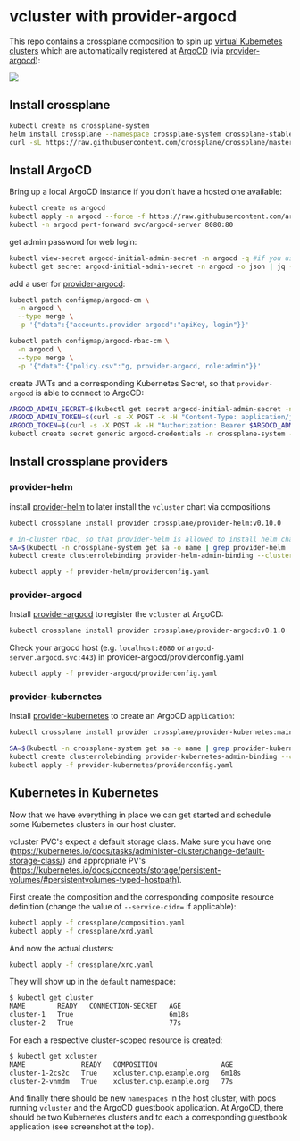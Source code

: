 # vcluster with provider-argocd
This repo contains a crossplane composition to spin up [virtual Kubernetes clusters](https://www.vcluster.com/) which are automatically registered at [ArgoCD](https://argo-cd.readthedocs.io/en/stable/) (via [provider-argocd](https://github.com/crossplane-contrib/provider-argocd)):

![](argocd.png)


## Install crossplane
```bash
kubectl create ns crossplane-system
helm install crossplane --namespace crossplane-system crossplane-stable/crossplane
curl -sL https://raw.githubusercontent.com/crossplane/crossplane/master/install.sh | sh
```

## Install ArgoCD
Bring up a local ArgoCD instance if you don't have a hosted one available:
```bash
kubectl create ns argocd
kubectl apply -n argocd --force -f https://raw.githubusercontent.com/argoproj/argo-cd/release-2.3/manifests/install.yaml
kubectl -n argocd port-forward svc/argocd-server 8080:80
```
get admin password for web login:
```bash
kubectl view-secret argocd-initial-admin-secret -n argocd -q #if you use view-secret
kubectl get secret argocd-initial-admin-secret -n argocd -o json | jq -r '.data.password' | base64 -d #if you don't use view-secret
```

add a user for [provider-argocd](https://github.com/crossplane-contrib/provider-argocd):
```bash
kubectl patch configmap/argocd-cm \
  -n argocd \
  --type merge \
  -p '{"data":{"accounts.provider-argocd":"apiKey, login"}}'

kubectl patch configmap/argocd-rbac-cm \
  -n argocd \
  --type merge \
  -p '{"data":{"policy.csv":"g, provider-argocd, role:admin"}}'
```
create JWTs and a corresponding Kubernetes Secret, so that `provider-argocd` is able to connect to ArgoCD:
```bash
ARGOCD_ADMIN_SECRET=$(kubectl get secret argocd-initial-admin-secret -n argocd -o json | jq -r '.data.password' | base64 -d)
ARGOCD_ADMIN_TOKEN=$(curl -s -X POST -k -H "Content-Type: application/json" --data '{"username":"admin","password":"'$ARGOCD_ADMIN_SECRET'"}' https://localhost:8080/api/v1/session | jq -r .token)
ARGOCD_TOKEN=$(curl -s -X POST -k -H "Authorization: Bearer $ARGOCD_ADMIN_TOKEN" -H "Content-Type: application/json" https://localhost:8080/api/v1/account/provider-argocd/token | jq -r .token)
kubectl create secret generic argocd-credentials -n crossplane-system --from-literal=authToken="$ARGOCD_TOKEN"
```

## Install crossplane providers

### provider-helm
install [provider-helm](https://github.com/crossplane-contrib/provider-helm) to later install the `vcluster` chart via compositions
```bash
kubectl crossplane install provider crossplane/provider-helm:v0.10.0

# in-cluster rbac, so that provider-helm is allowed to install helm charts into the host cluster
SA=$(kubectl -n crossplane-system get sa -o name | grep provider-helm | sed -e 's|serviceaccount\/|crossplane-system:|g')
kubectl create clusterrolebinding provider-helm-admin-binding --clusterrole cluster-admin --serviceaccount="${SA}"

kubectl apply -f provider-helm/providerconfig.yaml
```
### provider-argocd
Install [provider-argocd](https://github.com/crossplane-contrib/provider-argocd) to register the `vcluster` at ArgoCD:
```bash
kubectl crossplane install provider crossplane/provider-argocd:v0.1.0
```
Check your argocd host (e.g. `localhost:8080` or `argocd-server.argocd.svc:443`) in provider-argocd/providerconfig.yaml
```bash
kubectl apply -f provider-argocd/providerconfig.yaml
```

### provider-kubernetes
Install [provider-kubernetes](https://github.com/crossplane-contrib/provider-kubernetes) to create an ArgoCD `application`:
```bash
kubectl crossplane install provider crossplane/provider-kubernetes:main

SA=$(kubectl -n crossplane-system get sa -o name | grep provider-kubernetes | sed -e 's|serviceaccount\/|crossplane-system:|g')
kubectl create clusterrolebinding provider-kubernetes-admin-binding --clusterrole cluster-admin --serviceaccount="${SA}"
kubectl apply -f provider-kubernetes/providerconfig.yaml 
```

## Kubernetes in Kubernetes
Now that we have everything in place we can get started and schedule some Kubernetes clusters in our host cluster.

vcluster PVC's expect a default storage class. Make sure you have one (https://kubernetes.io/docs/tasks/administer-cluster/change-default-storage-class/) and appropriate PV's (https://kubernetes.io/docs/concepts/storage/persistent-volumes/#persistentvolumes-typed-hostpath).

First create the composition and the corresponding composite resource definition (change the value of `--service-cidr=` if applicable):
```bash
kubectl apply -f crossplane/composition.yaml
kubectl apply -f crossplane/xrd.yaml
```
And now the actual clusters:
```bash
kubectl apply -f crossplane/xrc.yaml
```
They will show up in the `default` namespace:
```bash
$ kubectl get cluster
NAME        READY   CONNECTION-SECRET   AGE
cluster-1   True                        6m18s
cluster-2   True                        77s
```
For each a respective cluster-scoped resource is created:
```bash
$ kubectl get xcluster
NAME              READY   COMPOSITION                AGE
cluster-1-2cs2c   True    xcluster.cnp.example.org   6m18s
cluster-2-vnmdm   True    xcluster.cnp.example.org   77s
```
And finally there should be new `namespaces` in the host cluster, with pods running `vcluster` and the ArgoCD guestbook application.
At ArgoCD, there should be two Kubernetes clusters and to each a corresponding guestbook application (see screenshot at the top).
